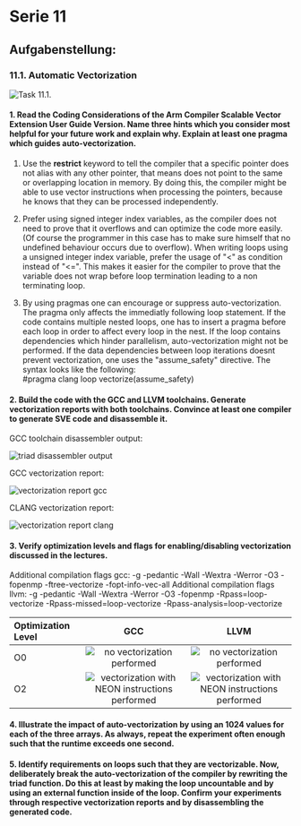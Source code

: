 # Serie 11

## Aufgabenstellung:

### 11.1. Automatic Vectorization


![Task 11.1.](https://github.com/rauschinger/hpc-repo/blob/main/11_Back_to_the_Compiler/images/11.1.png)

#### 1. Read the Coding Considerations of the Arm Compiler Scalable Vector Extension User Guide Version. Name three hints which you consider most helpful for your future work and explain why. Explain at least one pragma which guides auto-vectorization.

1. Use the __restrict__ keyword to tell the compiler that a specific pointer does not alias with any other pointer,
that means does not point to the same or overlapping location in memory. By doing this, the compiler might be able
to use vector instructions when processing the pointers, because he knows that they can be processed independently.

2. Prefer using signed integer index variables, as the compiler does not need to prove that it overflows and can optimize the code more easily. (Of course the programmer in this case has to make sure himself that no undefined behaviour occurs due to overflow).
When writing loops using a unsigned integer index variable, prefer the usage of "<" as condition instead of "<=". This makes it easier for the compiler to prove that the variable does not wrap before loop termination leading to a non terminating loop.

3. By using pragmas one can encourage or suppress auto-vectorization. The pragma only affects the immediatly following loop statement. If the code contains multiple nested loops, one has to insert a pragma before each loop in order to affect every loop in the nest. If the loop contains dependencies which hinder parallelism, auto-vectorization might not be performed. If the data dependencies between loop iterations doesnt prevent vectorization, one uses the "assume_safety" directive. The syntax looks like the following:  
#pragma clang loop vectorize(assume_safety)


#### 2. Build the code with the GCC and LLVM toolchains. Generate vectorization reports with both toolchains. Convince at least one compiler to generate SVE code and disassemble it.

GCC toolchain disassembler output:  

![triad disassembler output](https://github.com/rauschinger/hpc-repo/blob/main/11_Back_to_the_Compiler/images/disassembler_output_triad.png)

GCC vectorization report:  

![vectorization report gcc](https://github.com/rauschinger/hpc-repo/blob/main/11_Back_to_the_Compiler/images/vectorization_report_gcc.png)

CLANG vectorization report:  

![vectorization report clang](https://github.com/rauschinger/hpc-repo/blob/main/11_Back_to_the_Compiler/images/vectorization_report_clang.png)

#### 3. Verify optimization levels and flags for enabling/disabling vectorization discussed in the lectures.

Additional compilation flags gcc: -g -pedantic -Wall -Wextra -Werror -O3 -fopenmp -ftree-vectorize -fopt-info-vec-all
Additional compilation flags llvm: -g -pedantic -Wall -Wextra -Werror -O3 -fopenmp -Rpass=loop-vectorize -Rpass-missed=loop-vectorize -Rpass-analysis=loop-vectorize

| Optimization Level | GCC       | LLVM      |
| :----              | :----:    | :----:    |
| O0                 | ![no vectorization performed](https://github.com/rauschinger/hpc-repo/blob/main/11_Back_to_the_Compiler/images/disassembly-gcc-O0-with-additional-flags.png) | ![no vectorization performed](https://github.com/rauschinger/hpc-repo/blob/main/11_Back_to_the_Compiler/images/clang-O0-with-additional-flags.png) |
| O2                 | ![vectorization with NEON instructions performed](https://github.com/rauschinger/hpc-repo/blob/main/11_Back_to_the_Compiler/images/disassembly-clang-O2-with-additional-flags.png) | ![vectorization with NEON instructions performed](https://github.com/rauschinger/hpc-repo/blob/main/11_Back_to_the_Compiler/images/gcc-O2-with-additional-flags.png) |




#### 4. Illustrate the impact of auto-vectorization by using an 1024 values for each of the three arrays. As always, repeat the experiment often enough such that the runtime exceeds one second.

#### 5. Identify requirements on loops such that they are vectorizable. Now, deliberately break the auto-vectorization of the compiler by rewriting the triad function. Do this at least by making the loop uncountable and by using an external function inside of the loop. Confirm your experiments through respective vectorization reports and by disassembling the generated code.